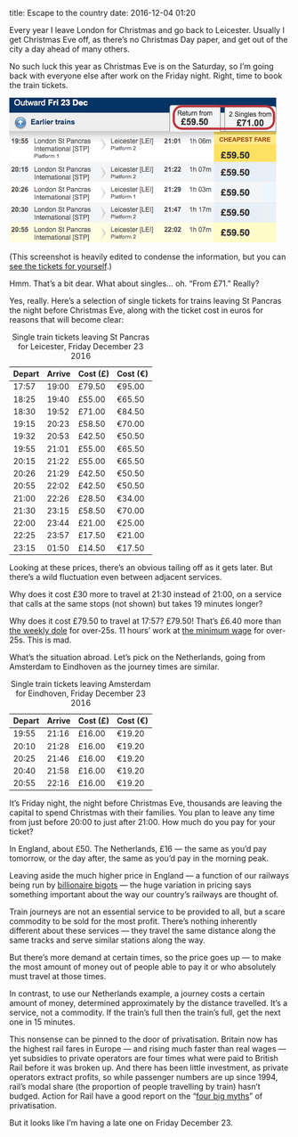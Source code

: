 title: Escape to the country
date: 2016-12-04 01:20

Every year I leave London for Christmas and go back to Leicester. Usually I get Christmas Eve off, as there’s no Christmas Day paper, and get out of the city a day ahead of many others.

No such luck this year as Christmas Eve is on the Saturday, so I’m going back with everyone else after work on the Friday night. Right, time to book the train tickets.

<img src="/images/2016-12-03-train-tickets.gif"
     alt="An edited screenshot showing return tickets all costing £59.50."
     width=480
     height=260
     >

(This screenshot is heavily edited to condense the information, but you can [see the tickets for yourself][xmas-trains].)

Hmm. That’s a bit dear. What about singles… oh. “From £71.” Really?

[xmas-trains]: http://ojp.nationalrail.co.uk/service/timesandfares/STP/LEI/231216/2000/dep/271216/1200/dep

Yes, really. Here’s a selection of single tickets for trains leaving St Pancras the night before Christmas Eve, along with the ticket cost in euros for reasons that will become clear:

<table>
  <caption>Single train tickets leaving St Pancras for Leicester, Friday December 23 2016</caption>
  <thead>
    <tr>
      <th>Depart</th> <th>Arrive</th> <th>Cost (£)</th> <th>Cost (€)</th>
    </tr>
  </thead>
  <tbody>
    <tr>
      <td>17:57</td> <td>19:00</td> <td>£79.50</td> <td>€95.00</td>
    </tr>
    <tr>
      <td>18:25</td> <td>19:40</td> <td>£55.00</td> <td>€65.50</td>
    </tr>
    <tr>
      <td>18:30</td> <td>19:52</td> <td>£71.00</td> <td>€84.50</td>
    </tr>
    <tr>
      <td>19:15</td> <td>20:23</td> <td>£58.50</td> <td>€70.00</td>
    </tr>
    <tr>
      <td>19:32</td> <td>20:53</td> <td>£42.50</td> <td>€50.50</td>
    </tr>
    <tr>
      <td>19:55</td> <td>21:01</td> <td>£55.00</td> <td>€65.50</td>
    </tr>
    <tr>
      <td>20:15</td> <td>21:22</td> <td>£55.00</td> <td>€65.50</td>
    </tr>
    <tr>
      <td>20:26</td> <td>21:29</td> <td>£42.50</td> <td>€50.50</td>
    </tr>
    <tr>
      <td>20:55</td> <td>22:02</td> <td>£42.50</td> <td>€50.50</td>
    </tr>
    <tr>
      <td>21:00</td> <td>22:26</td> <td>£28.50</td> <td>€34.00</td>
    </tr>
    <tr>
      <td>21:30</td> <td>23:15</td> <td>£58.50</td> <td>€70.00</td>
    </tr>
    <tr>
      <td>22:00</td> <td>23:44</td> <td>£21.00</td> <td>€25.00</td>
    </tr>
    <tr>
      <td>22:25</td> <td>23:57</td> <td>£17.50</td> <td>€21.00</td>
    </tr>
    <tr>
      <td>23:15</td> <td>01:50</td> <td>£14.50</td> <td>€17.50</td>
    </tr>
  </tbody>
</table>

Looking at these prices, there’s an obvious tailing off as it gets later. But there’s a wild fluctuation even between adjacent services.

Why does it cost £30 more to travel at 21:30 instead of 21:00, on a service that calls at the same stops (not shown) but takes 19 minutes longer?

Why does it cost £79.50 to travel at 17:57? £79.50! That’s £6.40 more than [the weekly dole][jsa] for over-25s. 11 hours’ work at [the minimum wage][minw] for over-25s. This is mad.

[jsa]: https://www.gov.uk/jobseekers-allowance/overview
[minw]: https://www.gov.uk/national-minimum-wage-rates

What’s the situation abroad. Let’s pick on the Netherlands, going from Amsterdam to Eindhoven as the journey times are similar.

<table>
  <caption>Single train tickets leaving Amsterdam for Eindhoven, Friday December 23 2016</caption>
  <thead>
    <tr>
      <th>Depart</th> <th>Arrive</th> <th>Cost (£)</th> <th>Cost (€)</th>
    </tr>
  </thead>
  <tbody>
    <tr>
      <td>19:55</td> <td>21:16</td> <td>£16.00</td> <td>€19.20</td>
    </tr>
    <tr>
      <td>20:10</td> <td>21:28</td> <td>£16.00</td> <td>€19.20</td>
    </tr>
    <tr>
      <td>20:25</td> <td>21:46</td> <td>£16.00</td> <td>€19.20</td>
    </tr>
    <tr>
      <td>20:40</td> <td>21:58</td> <td>£16.00</td> <td>€19.20</td>
    </tr>
    <tr>
      <td>20:55</td> <td>22:16</td> <td>£16.00</td> <td>€19.20</td>
    </tr>
  </tbody>
</table>

It’s Friday night, the night before Christmas Eve, thousands are leaving the capital to spend Christmas with their families. You plan to leave any time from just before 20:00 to just after 21:00. How much do you pay for your ticket?

In England, about £50. The Netherlands, £16 — the same as you’d pay tomorrow, or the day after, the same as you’d pay in the morning peak.

Leaving aside the much higher price in England — a function of our railways being run by [billionaire bigots][souter] — the huge variation in pricing says something important about the way our country’s railways are thought of.

[souter]: https://en.wikipedia.org/wiki/Brian_Souter

Train journeys are not an essential service to be provided to all, but a scare commodity to be sold for the most profit. There’s nothing inherently different about these services — they travel the same distance along the same tracks and serve similar stations along the way.

But there’s more demand at certain times, so the price goes up — to make the most amount of money out of people able to pay it or who absolutely must travel at those times.

In contrast, to use our Netherlands example, a journey costs a certain amount of money, determined approximately by the distance travelled. It’s a service, not a commodity. If the train’s full then the train’s full, get the next one in 15 minutes.

This nonsense can be pinned to the door of privatisation. Britain now has the highest rail fares in Europe — and rising much faster than real wages — yet subsidies to private operators are four times what were paid to British Rail before it was broken up. And there has been little investment, as private operators extract profits, so while passenger numbers are up since 1994, rail’s modal share (the proportion of people travelling by train) hasn’t budged. Action for Rail have a good report on the “[four big myths][afr]” of privatisation.

[afr]: http://actionforrail.wpengine.com/wp-content/uploads/2015/06/Four_Big_Myths_Rail_Privatisation_Report_2015_LR.pdf

But it looks like I’m having a late one on Friday December 23.
